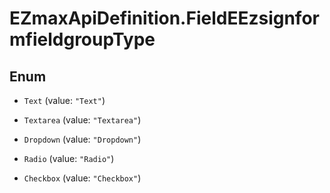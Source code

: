 # EZmaxApiDefinition.FieldEEzsignformfieldgroupType

## Enum


* `Text` (value: `"Text"`)

* `Textarea` (value: `"Textarea"`)

* `Dropdown` (value: `"Dropdown"`)

* `Radio` (value: `"Radio"`)

* `Checkbox` (value: `"Checkbox"`)


